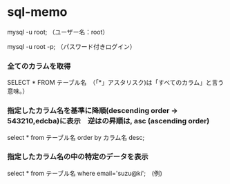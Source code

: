 # sql-memo

mysql -u root;
（ユーザー名：root）

mysql -u root -p;
（パスワード付きログイン）

### 全てのカラムを取得
SELECT * FROM テーブル名　（「*」アスタリスク)は「すべてのカラム」と言う意味。）

### 指定したカラム名を基準に降順(descending order → 543210,edcba)に表示　逆はの昇順は, asc (ascending order)
select * from テーブル名 order by カラム名 desc;

### 指定したカラム名の中の特定のデータを表示
select * from テーブル名 where email='suzu@ki';　(例)

